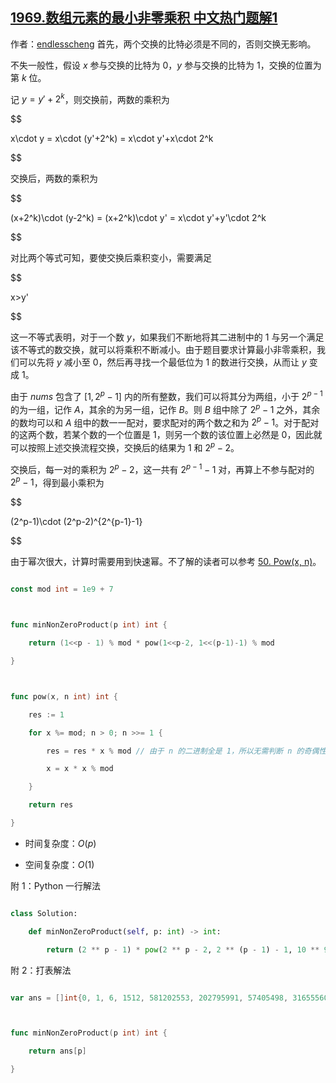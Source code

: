 ## [1969.数组元素的最小非零乘积 中文热门题解1](https://leetcode.cn/problems/minimum-non-zero-product-of-the-array-elements/solutions/100000/tan-xin-ji-qi-shu-xue-zheng-ming-by-endl-uumv)

作者：[endlesscheng](https://leetcode.cn/u/endlesscheng)
首先，两个交换的比特必须是不同的，否则交换无影响。

不失一般性，假设 $x$ 参与交换的比特为 $0$，$y$ 参与交换的比特为 $1$，交换的位置为第 $k$ 位。

记 $y=y'+2^k$，则交换前，两数的乘积为

$$
x\cdot y = x\cdot (y'+2^k) = x\cdot y'+x\cdot 2^k
$$

交换后，两数的乘积为

$$
(x+2^k)\cdot (y-2^k) = (x+2^k)\cdot y' = x\cdot y'+y'\cdot 2^k
$$

对比两个等式可知，要使交换后乘积变小，需要满足

$$
x>y'
$$

这一不等式表明，对于一个数 $y$，如果我们不断地将其二进制中的 $1$ 与另一个满足该不等式的数交换，就可以将乘积不断减小。由于题目要求计算最小非零乘积，我们可以先将 $y$ 减小至 $0$，然后再寻找一个最低位为 $1$ 的数进行交换，从而让 $y$ 变成 $1$。

由于 $\textit{nums}$ 包含了 $[1, 2^p - 1]$ 内的所有整数，我们可以将其分为两组，小于 $2^{p-1}$ 的为一组，记作 $A$，其余的为另一组，记作 $B$。则 $B$ 组中除了 $2^p-1$ 之外，其余的数均可以和 $A$ 组中的数一一配对，要求配对的两个数之和为 $2^p-1$。对于配对的这两个数，若某个数的一个位置是 $1$，则另一个数的该位置上必然是 $0$，因此就可以按照上述交换流程交换，交换后的结果为 $1$ 和 $2^p-2$。

交换后，每一对的乘积为 $2^p-2$，这一共有 $2^{p-1}-1$ 对，再算上不参与配对的 $2^p-1$，得到最小乘积为

$$
(2^p-1)\cdot (2^p-2)^{2^{p-1}-1}
$$

由于幂次很大，计算时需要用到快速幂。不了解的读者可以参考 [50. Pow(x, n)](https://leetcode-cn.com/problems/powx-n/)。

```go
const mod int = 1e9 + 7

func minNonZeroProduct(p int) int {
	return (1<<p - 1) % mod * pow(1<<p-2, 1<<(p-1)-1) % mod
}

func pow(x, n int) int {
	res := 1
	for x %= mod; n > 0; n >>= 1 {
		res = res * x % mod // 由于 n 的二进制全是 1，所以无需判断 n 的奇偶性
		x = x * x % mod
	}
	return res
}
```

- 时间复杂度：$O(p)$
- 空间复杂度：$O(1)$

附 $1$：Python 一行解法

```python
class Solution:
    def minNonZeroProduct(self, p: int) -> int:
        return (2 ** p - 1) * pow(2 ** p - 2, 2 ** (p - 1) - 1, 10 ** 9 + 7) % (10 ** 9 + 7)
```

附 $2$：打表解法

```go
var ans = []int{0, 1, 6, 1512, 581202553, 202795991, 57405498, 316555604, 9253531, 857438053, 586669277, 647824153, 93512543, 391630296, 187678728, 431467833, 539112180, 368376380, 150112795, 484576688, 212293935, 828477683, 106294648, 618323081, 186692306, 513022074, 109245444, 821184946, 2043018, 26450314, 945196305, 138191773, 505517599, 861896614, 640964173, 112322054, 217659727, 680742062, 673217940, 945471045, 554966674, 190830260, 403329489, 305023508, 229675479, 865308368, 689473871, 161536946, 99452142, 720364340, 172386396, 198445540, 265347860, 504260931, 247773741, 65332879, 891336224, 221172799, 643213635, 926891661, 813987236}

func minNonZeroProduct(p int) int {
	return ans[p]
}
``` 